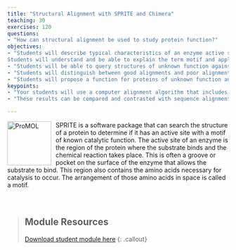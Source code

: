 ```yaml
---
title: "Structural Alignment with SPRITE and Chimera"
teaching: 30
exercises: 120
questions:
- "How can structural alignment be used to study protein function?"
objectives:
- "Students will describe typical characteristics of an enzyme active site.
Students will understand and be able to explain the term motif and apply it to enzyme active sites."
- "Students will be able to query structures of unknown function against a library of enzyme active site motif templates."
- "Students will distinguish between good alignments and poor alignments of unknown versus known proteins based on Levenshtein distance (a measure of the similarity between two data sets), RMSD values (a measure of the differences between values), and visual alignments."
- "Students will propose a function for proteins of unknown function and develop plans for testing their hypothesis in silico and in vitro."
keypoints:
- "Your students will use a computer alignment algorithm that includes quantitative measures (Levenshtein distance and RMSD values) and visual inspection to measure quality of alignments."
- "These results can be compared and contrasted with sequence alignment (BLAST, Pfam) and and full backbone alignment (Dali) results in other BASIL modules."

---
```

<img src="../fig/promol.png" alt="ProMOL" width="100" style="float: left; margin-top: 0px; margin-right: 10px" />
SPRITE is a software package that can search the structure of a protein to determine if it has an active site with a motif of known catalytic function. The active site of an enzyme is the region of the protein where the substrate binds and the chemical reaction takes place. This is often a groove or pocket on the surface of the enzyme that allows the substrate to bind. This region also contains the amino acids necessary for catalysis to occur. The arrangement of those amino acids in space is called a motif. 
<br/><br/><br/>

> ## Module Resources
>[Download student module here](https://docs.google.com/document/d/1ofdsUGAQmP-5c48BwUzvjPoeNHz782mfkSfNVA57LiE/edit?usp=sharing)
{: .callout}
